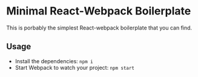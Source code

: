 # Minimal React-Webpack Boilerplate

This is porbably the simplest React-webpack boilerplate that you can find.

## Usage

- Install the dependencies: `npm i`
- Start Webpack to watch your project: `npm start`

